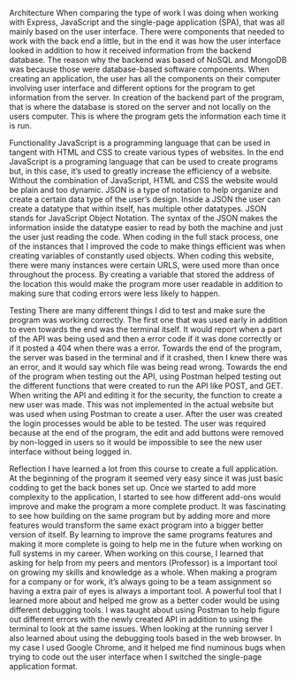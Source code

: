 Architecture
	When comparing the type of work I was doing when working with Express, JavaScript and the single-page application (SPA), that was all mainly based on the user interface. There were components that needed to work with the back end a little, but in the end it was how the user interface looked in addition to how it received information from the backend database. The reason why the backend was based of NoSQL and MongoDB was because those were database-based software components. When creating an application, the user has all the components on their computer involving user interface and different options for the program to get information from the server. In creation of the backend part of the program, that is where the database is stored on the server and not locally on the users computer. This is where the program gets the information each time it is run.

Functionality
	JavaScript is a programming language that can be used in tangent with HTML and CSS to create various types of websites. In the end JavaScript is a programing language that can be used to create programs but, in this case, it’s used to greatly increase the efficiency of a website. Without the combination of JavaScript, HTML and CSS the website would be plain and too dynamic. JSON is a type of notation to help organize and create a certain data type of the user’s design. Inside a JSON the user can create a datatype that within itself, has multiple other datatypes. JSON stands for JavaScript Object Notation. The syntax of the JSON makes the information inside the datatype easier to read by both the machine and just the user just reading the code. 
	When coding in the full stack process, one of the instances that I improved the code to make things efficient was when creating variables of constantly used objects. When coding this website, there were many instances were certain URLS, were used more than once throughout the process. By creating a variable that stored the address of the location this would make the program more user readable in addition to making sure that coding errors were less likely to happen. 

Testing
	There are many different things I did to test and make sure the program was working correctly. The first one that was used early in addition to even towards the end was the terminal itself. It would report when a part of the API was being used and then a error code if it was done correctly or if it posted a 404 when there was a error. Towards the end of the program, the server was based in the terminal and if it crashed, then I knew there was an error, and it would say which file was being read wrong. 
	Towards the end of the program when testing out the API, using Postman helped testing out the different functions that were created to run the API like POST, and GET. When writing the API and editing it for the security, the function to create a new user was made. This was not implemented in the actual website but was used when using Postman to create a user. After the user was created the login processes would be able to be tested. The user was required because at the end of the program, the edit and add buttons were removed by non-logged in users so it would be impossible to see the new user interface without being logged in.

Reflection
	I have learned a lot from this course to create a full application. At the beginning of the program it seemed very easy since it was just basic codding to get the back bones set up. Once we started to add more complexity to the application, I started to see how different add-ons would improve and make the program a more complete product. 
	It was fascinating to see how building on the same program but by adding more and more features would transform the same exact program into a bigger better version of itself. By learning to improve the same programs features and making it more complete is going to help me in the future when working on full systems in my career. 
	When working on this course, I learned that asking for help from my peers and mentors (Professor) is a important tool on growing my skills and knowledge as a whole. When making a program for a company or for work, it’s always going to be a team assignment so having a extra pair of eyes is always a important tool. 
	A powerful tool that I learned more about and helped me grow as a better coder would be using different debugging tools. I was taught about using Postman to help figure out different errors with the newly created API in addition to using the terminal to look at the same issues. When looking at the running server I also learned about using the debugging tools based in the web browser. In my case I used Google Chrome, and it helped me find numinous bugs when trying to code out the user interface when I switched the single-page application format. 

